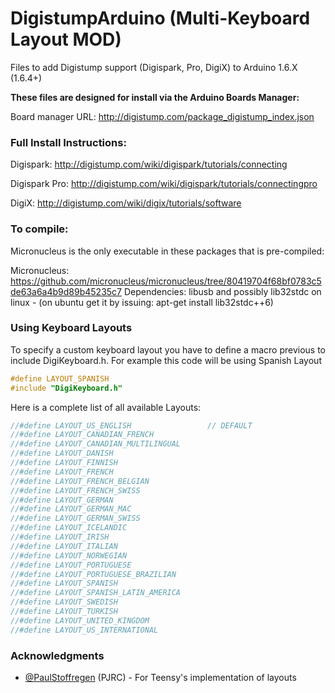 DigistumpArduino (Multi-Keyboard Layout MOD)
============================================

Files to add Digistump support (Digispark, Pro, DigiX) to Arduino 1.6.X (1.6.4+)

**These files are designed for install via the Arduino Boards Manager:** 

Board manager URL: http://digistump.com/package_digistump_index.json

### Full Install Instructions:

Digispark: http://digistump.com/wiki/digispark/tutorials/connecting

Digispark Pro: http://digistump.com/wiki/digispark/tutorials/connectingpro

DigiX: http://digistump.com/wiki/digix/tutorials/software

### To compile:

Micronucleus is the only executable in these packages that is pre-compiled:

Micronucleus: https://github.com/micronucleus/micronucleus/tree/80419704f68bf0783c5de63a6a4b9d89b45235c7
Dependencies: libusb and possibly lib32stdc on linux - (on ubuntu get it by issuing: apt-get install lib32stdc++6)

### Using Keyboard Layouts

To specify a custom keyboard layout you have to define a macro previous to include DigiKeyboard.h. 
For example this code will be using Spanish Layout

```c
#define LAYOUT_SPANISH
#include "DigiKeyboard.h"
```

Here is a complete list of all available Layouts:

```c
//#define LAYOUT_US_ENGLISH                 // DEFAULT
//#define LAYOUT_CANADIAN_FRENCH
//#define LAYOUT_CANADIAN_MULTILINGUAL
//#define LAYOUT_DANISH
//#define LAYOUT_FINNISH
//#define LAYOUT_FRENCH
//#define LAYOUT_FRENCH_BELGIAN
//#define LAYOUT_FRENCH_SWISS
//#define LAYOUT_GERMAN
//#define LAYOUT_GERMAN_MAC
//#define LAYOUT_GERMAN_SWISS
//#define LAYOUT_ICELANDIC
//#define LAYOUT_IRISH
//#define LAYOUT_ITALIAN
//#define LAYOUT_NORWEGIAN
//#define LAYOUT_PORTUGUESE
//#define LAYOUT_PORTUGUESE_BRAZILIAN
//#define LAYOUT_SPANISH
//#define LAYOUT_SPANISH_LATIN_AMERICA
//#define LAYOUT_SWEDISH
//#define LAYOUT_TURKISH
//#define LAYOUT_UNITED_KINGDOM	
//#define LAYOUT_US_INTERNATIONAL
```

### Acknowledgments

- [@PaulStoffregen](https://github.com/PaulStoffregen) (PJRC) - For Teensy's implementation of layouts
